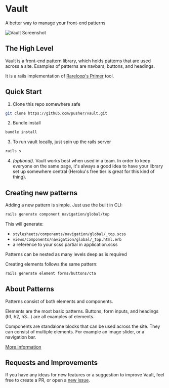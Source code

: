 # Vault
A better way to manage your front-end patterns

![Vault Screenshot](https://www.dropbox.com/s/k2e9wpm26a7wbhm/vault-screenshot.png?raw=1)

## The High Level
Vault is a front-end pattern library, which holds patterns that are used across a site. Examples of patterns are navbars, buttons, and headings.

It is a rails implementation of [Rareloop's Primer](https://github.com/Rareloop/primer) tool.

## Quick Start
1. Clone this repo somewhere safe

  ```sh
  git clone https://github.com/pusher/vault.git
  ```

2. Bundle install

  ```sh
  bundle install
  ```

3. To run vault locally, just spin up the rails server
  
  ```sh
  rails s
  ```

4. *(optional)*. Vault works best when used in a team. In order to keep everyone on the same page, it's always a good idea to have your library set up somewhere central (Heroku's free tier is great for this kind of thing).

## Creating new patterns
Adding a new pattern is simple. Just use the built in CLI:

```sh
rails generate component navigation/global/top
```

This will generate:
- ```stylesheets/components/navigation/global/_top.scss```
- ```views/components/navigation/global/_top.html.erb```
- a reference to your scss partial in application.scss

Patterns can be nested as many levels deep as is required

Creating elements follows the same pattern:
```sh
rails generate element forms/buttons/cta
```

## About Patterns
Patterns consist of both elements and components.

Elements are the most basic patterns. Buttons, form inputs, and headings (h1, h2, h3...) are all examples of elements.

Components are standalone blocks that can be used across the site. They can consist of multiple elements. For example an image slider, or a navigation bar.

[More Information](http://patternlab.io/about.html)

## Requests and Improvements
If you have any ideas for new features or a suggestion to improve Vault, feel free to create a PR, or open a [new issue](https://github.com/pusher/vault/issues/new).